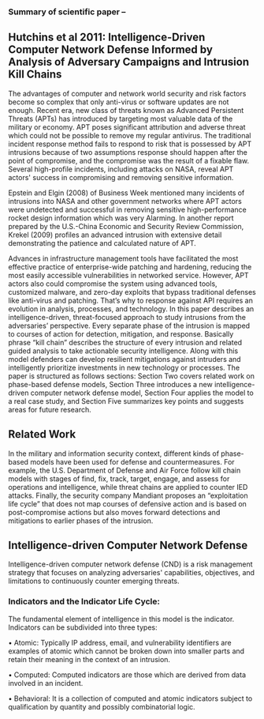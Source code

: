 ### Summary  of scientific paper –
## Hutchins et al 2011: Intelligence-Driven Computer Network Defense Informed by Analysis of Adversary Campaigns and Intrusion Kill Chains

The advantages of computer and network world security and risk factors become so complex that only anti-virus or software updates are not enough. Recent era, new class of threats known as Advanced Persistent Threats (APTs)  has introduced by targeting most valuable data of the military or economy. APT poses significant attribution and adverse threat which could not be possible to remove my regular antivirus. The traditional incident response method fails to respond to risk that is possessed by APT intrusions because of two assumptions response should happen after the point of compromise, and the compromise was the result of a fixable flaw. Several high-profile incidents, including attacks on NASA, reveal APT actors' success in compromising and removing sensitive information. 

Epstein and Elgin (2008) of Business Week mentioned many incidents of intrusions into NASA and other government networks where APT actors were undetected and successful in removing sensitive high-performance rocket design information which was very Alarming. In another report prepared by the U.S.-China Economic and Security Review Commission, Krekel (2009) profiles an advanced intrusion with extensive detail demonstrating the patience and calculated nature of APT.

Advances in infrastructure management tools have facilitated the most effective practice of enterprise-wide patching and hardening, reducing the most easily accessible vulnerabilities in networked service. However, APT actors also could compromise the system using advanced tools, customized malware, and zero-day exploits that bypass traditional defenses like anti-virus and patching. That’s why to response against API requires an evolution in analysis, processes, and technology. In this paper describes an intelligence-driven, threat-focused approach to study intrusions from the adversaries’ perspective. Every separate phase of the intrusion is mapped to courses of action for detection, mitigation, and response. Basically phrase “kill chain” describes the structure of every intrusion and related guided analysis to take actionable security intelligence.   Along with this model defenders can develop resilient mitigations against intruders and intelligently prioritize investments in new technology or processes. The paper is structured as follows sections: Section Two covers related work on phase-based defense models, Section Three introduces a new intelligence-driven computer network defense model, Section Four applies the model to a real case study, and Section Five summarizes key points and suggests areas for future research.

## Related Work

In the military and information security context, different kinds of phase-based models have been used for defense and countermeasures. For example, the U.S. Department of Defense and Air Force follow kill chain models with stages of find, fix, track, target, engage, and assess for operations and intelligence, while threat chains are applied to counter IED attacks. Finally, the security company Mandiant proposes an “exploitation life cycle” that does not map courses of defensive action and is based on post-compromise actions but also moves forward detections and mitigations to earlier phases of the intrusion.
## Intelligence-driven Computer Network Defense

Intelligence-driven computer network defense (CND) is a risk management strategy that focuses on analyzing adversaries' capabilities, objectives, and limitations to continuously counter emerging threats.

### Indicators and the Indicator Life Cycle:

The fundamental element of intelligence in this model is the indicator. Indicators can be subdivided into three types:

•	Atomic: Typically IP address, email, and vulnerability identifiers are examples of atomic which cannot be broken down into smaller parts and retain their meaning in the context of an intrusion.

•	Computed: Computed indicators are those which are derived from data involved in an incident.

•	Behavioral: It is a collection of computed and atomic indicators subject to qualification by quantity and possibly combinatorial logic. 

